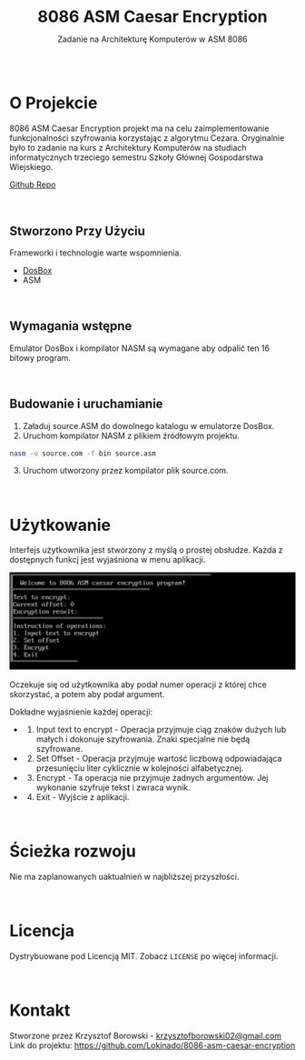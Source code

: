 <!--
+++
author = "Krzysztof Borowski"
title = "8086 ASM Caesar Encryption"
date = "2023-03-06"
description = "8086 ASM project ma na celu zaimplementowanie funkcjonalności szyfrowania korzystając z algorytmu Cezara."
summary = "8086 ASM project ma na celu zaimplementowanie funkcjonalności szyfrowania korzystając z algorytmu Cezara."
draft="false"
tags = [
    "asm", 
    "computer architecture",
]
categories = [
    "assignments",
]
+++
-->


<p align="center">
    <h1 align="center" style="border-bottom: none; margin-bottom: 0">
        <strong>
            8086 ASM Caesar Encryption
        </strong>
    </h1>

  <p align="center">
    Zadanie na Architekturę Komputerów w ASM 8086
    <br />
  </p>
</p>

<br><br>

# O Projekcie
8086 ASM Caesar Encryption projekt ma na celu zaimplementowanie funkcjonalności szyfrowania korzystając z algorytmu Cezara. Oryginalnie było to zadanie na kurs z Architektury Komputerów na studiach informatycznych trzeciego semestru Szkoły Głównej Gospodarstwa Wiejskiego. 

[Github Repo](https://github.com/Lokinado/CheckersOnline)

<br>

## Stworzono Przy Użyciu
Frameworki i technologie warte wspomnienia.
* [DosBox](https://www.dosbox.com/)
* ASM

<br>

##  Wymagania wstępne
Emulator DosBox i kompilator NASM są wymagane aby odpalić ten 16 bitowy program.

<br>

## Budowanie i uruchamianie
1. Załaduj source.ASM do dowolnego katalogu w emulatorze DosBox. 
2. Uruchom kompilator NASM z plikiem źródłowym projektu.
```sh
nasm -o source.com -f bin source.asm
```
3. Uruchom utworzony przez kompilator plik source.com.

<br>

# Użytkowanie
Interfejs użytkownika jest stworzony z myślą o prostej obsłudze. Każda z dostępnych funkcj jest wyjaśniona w menu aplikacji.

![Image of application interface](https://raw.githubusercontent.com/Lokinado/8086-asm-caesar-encryption/main/Images/Img1.png "Interface!")

Oczekuje się od użytkownika aby podał numer operacji z której chce skorzystać, a potem aby podał argument. 

Dokładne wyjaśnienie każdej operacji:
* 1. Input text to encrypt - Operacja przyjmuje ciąg znaków dużych lub małych i dokonuje szyfrowania. Znaki specjalne nie będą szyfrowane.
* 2. Set Offset - Operacja przyjmuje wartość liczbową odpowiadająca przesunięciu liter cyklicznie w kolejności alfabetycznej.
* 3. Encrypt - Ta operacja nie przyjmuje żadnych argumentów. Jej wykonanie szyfruje tekst i zwraca wynik.
* 4. Exit - Wyjście z aplikacji.

<br>

# Ścieżka rozwoju
Nie ma zaplanowanych uaktualnień w najbliższej przyszłości.

<br>

# Licencja
Dystrybuowane pod Licencją MIT. Zobacz `LICENSE` po więcej informacji.

<br>

# Kontakt
Stworzone przez Krzysztof Borowski - krzysztofborowski02@gmail.com
<br>
Link do projektu: https://github.com/Lokinado/8086-asm-caesar-encryption

